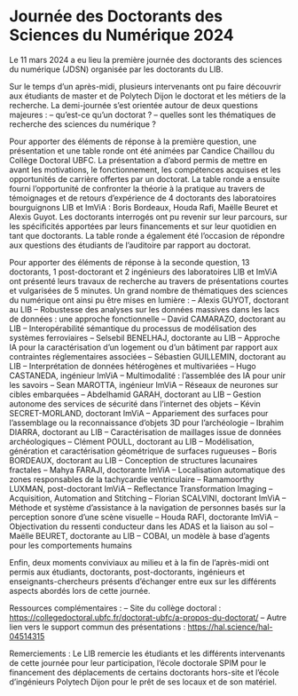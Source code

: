 # Journée des Doctorants des Sciences du Numérique 2024

Le 11 mars 2024 a eu lieu la première journée des doctorants des sciences du numérique (JDSN) organisée par les doctorants du LIB.

Sur le temps d’un après-midi, plusieurs intervenants ont pu faire découvrir aux étudiants de master et de Polytech Dijon le doctorat et les métiers de la recherche. La demi-journée s’est orientée autour de deux questions majeures :
– qu’est-ce qu’un doctorat ?
– quelles sont les thématiques de recherche des sciences du numérique ?

Pour apporter des éléments de réponse à la première question, une présentation et une table ronde ont été animées par Candice Chaillou du Collège Doctoral UBFC. La présentation a d’abord permis de mettre en avant les motivations, le fonctionnement, les compétences acquises et les opportunités de carrière offertes par un doctorat. La table ronde a ensuite fourni l’opportunité de confronter la théorie à la pratique au travers de témoignages et de retours d’expérience de 4 doctorants des laboratoires bourguignons LIB et ImViA : Boris Bordeaux, Houda Rafi, Maëlle Beuret et Alexis Guyot. Les doctorants interrogés ont pu revenir sur leur parcours, sur les spécificités apportées par leurs financements et sur leur quotidien en tant que doctorants. La table ronde a également été l’occasion de répondre aux questions des étudiants de l’auditoire par rapport au doctorat.

Pour apporter des éléments de réponse à la seconde question, 13 doctorants, 1 post-doctorant et 2 ingénieurs des laboratoires LIB et ImViA ont présenté leurs travaux de recherche au travers de présentations courtes et vulgarisées de 5 minutes. Un grand nombre de thématiques des sciences du numérique ont ainsi pu être mises en lumière :
– Alexis GUYOT, doctorant au LIB – Robustesse des analyses sur les données massives dans les lacs de données : une approche fonctionnelle
– David CAMARAZO, doctorant au LIB – Interopérabilité sémantique du processus de modélisation des systèmes ferroviaires
– Selsebil BENELHAJ, doctorante au LIB – Approche IA pour la caractérisation d’un logement ou d’un bâtiment par rapport aux contraintes réglementaires associées
– Sébastien GUILLEMIN, doctorant au LIB – Interprétation de données hétérogènes et multivariées
– Hugo CASTANEDA, ingénieur ImViA – Multimodalité : l’assemblée des IA pour unir les savoirs
– Sean MAROTTA, ingénieur ImViA – Réseaux de neurones sur cibles embarquées
– Abdelhamid GARAH, doctorant au LIB – Gestion autonome des services de sécurité dans l’internet des objets
– Kévin SECRET-MORLAND, doctorant ImViA – Appariement des surfaces pour l’assemblage ou la reconnaissance d’objets 3D pour l’archéologie
– Ibrahim DIARRA, doctorant au LIB – Caractérisation de maillages issue de données archéologiques
– Clément POULL, doctorant au LIB – Modélisation, génération et caractérisation géométrique de surfaces rugueuses
– Boris BORDEAUX, doctorant au LIB – Conception de structures lacunaires fractales
– Mahya FARAJI, doctorante ImViA – Localisation automatique des zones responsables de la tachycardie ventriculaire
– Ramamoorthy LUXMAN, post-doctorant ImViA – Reflectance Transformation Imaging – Acquisition, Automation and Stitching
– Florian SCALVINI, doctorant ImViA – Méthode et système d’assistance à la navigation de personnes basés sur la perception sonore d’une scène visuelle
– Houda RAFI, doctorante ImViA – Objectivation du ressenti conducteur dans les ADAS et la liaison au sol
– Maëlle BEURET, doctorante au LIB – COBAI, un modèle à base d’agents pour les comportements humains

Enfin, deux moments conviviaux au milieu et à la fin de l’après-midi ont permis aux étudiants, doctorants, post-doctorants, ingénieurs et enseignants-chercheurs présents d’échanger entre eux sur les différents aspects abordés lors de cette journée.

Ressources complémentaires :
– Site du collège doctoral : https://collegedoctoral.ubfc.fr/doctorat-ubfc/a-propos-du-doctorat/
– Autre lien vers le support commun des présentations : https://hal.science/hal-04514315

Remerciements :
Le LIB remercie les étudiants et les différents intervenants de cette journée pour leur participation, l’école doctorale SPIM pour le financement des déplacements de certains doctorants hors-site et l’école d’ingénieurs Polytech Dijon pour le prêt de ses locaux et de son matériel.
